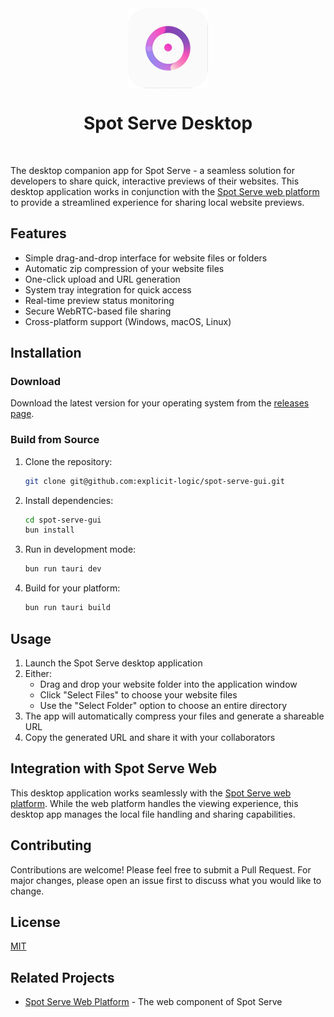 <div align="center">
   <img align="center" width="128px" src="src-tauri/icons/128x128@2x.png" />
	<h1 align="center"><b>Spot Serve Desktop</b></h1>
  <br/>
</div>

The desktop companion app for Spot Serve - a seamless solution for developers to share quick, interactive previews of their websites. This desktop application works in conjunction with the [Spot Serve web platform](https://github.com/yakovenkodenis/spot-serve-web) to provide a streamlined experience for sharing local website previews.

## Features
- Simple drag-and-drop interface for website files or folders
- Automatic zip compression of your website files
- One-click upload and URL generation
- System tray integration for quick access
- Real-time preview status monitoring
- Secure WebRTC-based file sharing
- Cross-platform support (Windows, macOS, Linux)

## Installation

### Download
Download the latest version for your operating system from the [releases page](https://github.com/explicit-logic/spot-serve-gui/releases).

### Build from Source
1. Clone the repository:
    ```bash
    git clone git@github.com:explicit-logic/spot-serve-gui.git
    ```

2. Install dependencies:
    ```bash
    cd spot-serve-gui
    bun install
    ```

3. Run in development mode:
    ```bash
    bun run tauri dev
    ```

4. Build for your platform:
    ```bash
    bun run tauri build
    ```

## Usage

1. Launch the Spot Serve desktop application
2. Either:
   - Drag and drop your website folder into the application window
   - Click "Select Files" to choose your website files
   - Use the "Select Folder" option to choose an entire directory
3. The app will automatically compress your files and generate a shareable URL
4. Copy the generated URL and share it with your collaborators

## Integration with Spot Serve Web

This desktop application works seamlessly with the [Spot Serve web platform](https://github.com/yakovenkodenis/spot-serve-web). While the web platform handles the viewing experience, this desktop app manages the local file handling and sharing capabilities.

## Contributing

Contributions are welcome! Please feel free to submit a Pull Request. For major changes, please open an issue first to discuss what you would like to change.

## License

[MIT](LICENSE)

## Related Projects

- [Spot Serve Web Platform](https://github.com/yakovenkodenis/spot-serve-web) - The web component of Spot Serve

